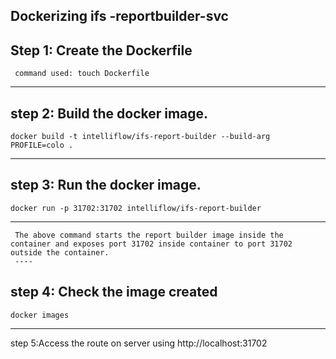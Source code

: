 ## Dockerizing ifs -reportbuilder-svc
 Step 1: Create the Dockerfile 
  --- 
     command used: touch Dockerfile
   ---- 
 step 2: Build the docker image.
   ---
    docker build -t intelliflow/ifs-report-builder --build-arg PROFILE=colo .
   ---
   step 3: Run the docker image.
   ----
    docker run -p 31702:31702 intelliflow/ifs-report-builder 
   ---
     The above command starts the report builder image inside the container and exposes port 31702 inside container to port 31702 outside the container.
     ----

   step 4: Check the image created 
   ---
    docker images
   ---
 step 5:Access the route on server using http://localhost:31702


